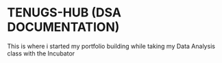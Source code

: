 # TENUGS-HUB (DSA DOCUMENTATION)
This is where i started my portfolio building while taking my Data Analysis class with the Incubator 
